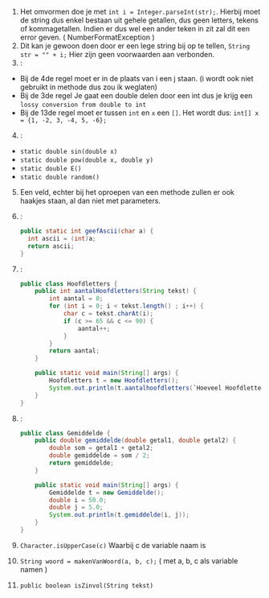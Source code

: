 1. Het omvormen doe je met `int i = Integer.parseInt(str);`.
   Hierbij moet de string dus enkel bestaan uit gehele getallen, dus geen letters, tekens of kommagetallen.
   Indien er dus wel een ander teken in zit zal dit een error geven. ( NumberFormatException )
2. Dit kan je gewoon doen door er een lege string bij op te tellen, `String str = "" + i;`
   Hier zijn geen voorwaarden aan verbonden.
3. :
  * Bij de 4de regel moet er in de plaats van i een j staan. (i wordt ook niet gebruikt in methode dus zou ik weglaten)
  * Bij de 3de regel Je gaat een double delen door een int dus je krijg een `lossy conversion from double to int`
  * Bij de 13de regel moet er tussen `int` en `x` een `[]`. Het wordt dus: `int[] x = {1, -2, 3, -4, 5, -6};`
4. :
  * `static double sin(double x)`
  * `static double pow(double x, double y)`
  * `static double E()` 
  * `static double random()`
5. Een veld, echter bij het oproepen van een methode zullen er ook haakjes staan, al dan niet met parameters.
6. :

	```Java
	public static int geefAscii(char a) {
	  int ascii = (int)a;
	  return ascii;
	}
	```

7. :

	```Java
	public class Hoofdletters {
		public int aantalHoofdletters(String tekst) {
			int aantal = 0;
			for (int i = 0; i < tekst.length() ; i++) {
				char c = tekst.charAt(i);
				if (c >= 65 && c <= 90) {
					aantal++;
				}
			}
			return aantal;
		}

		public static void main(String[] args) {
			Hoofdletters t = new Hoofdletters();
			System.out.println(t.aantalhoofdletters(`Hoeveel Hoofdletter Heeft deze Boel`));
		}
	}
	```

8. :

	```Java	
	public class Gemiddelde {
		public double gemiddelde(double getal1, double getal2) {
			double som = getal1 + getal2;
			double gemiddelde = som / 2;
			return gemiddelde;
		}

		public static void main(String[] args) {
			Gemiddelde t = new Gemiddelde();
			double i = 50.0;
			double j = 5.0;
			System.out.println(t.gemiddelde(i, j));
		}
	}
	```

9. `Character.isUpperCase(c)` Waarbij c de variable naam is
10. `String woord = makenVanWoord(a, b, c);` ( met a, b, c als variable namen ) 
11. `public boolean isZinvol(String tekst)`